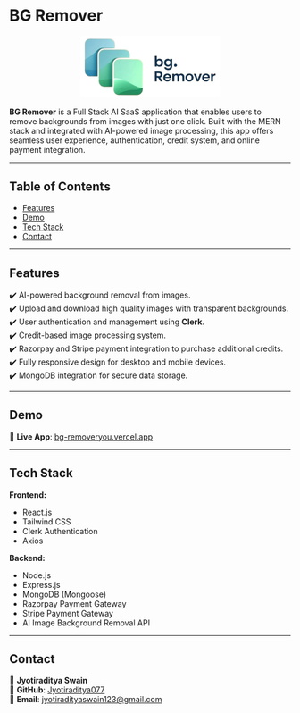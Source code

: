 # BG Remover

<p align="center">
  <img src="https://github.com/Jyotiraditya077/bg-remover/blob/main/client/src/assets/logo.jpg" target="_blank" alt="BG Remover Logo" width="250px">
</p>

**BG Remover** is a Full Stack AI SaaS application that enables users to remove backgrounds from images with just one click. Built with the MERN stack and integrated with AI-powered image processing, this app offers seamless user experience, authentication, credit system, and online payment integration.

---

## Table of Contents

- [Features](#features)
- [Demo](#demo)
- [Tech Stack](#tech-stack)
- [Contact](#contact)

---

## Features

✔️ AI-powered background removal from images.  
✔️ Upload and download high quality images with transparent backgrounds.  
✔️ User authentication and management using **Clerk**.  
✔️ Credit-based image processing system.  
✔️ Razorpay and Stripe payment integration to purchase additional credits.  
✔️ Fully responsive design for desktop and mobile devices.  
✔️ MongoDB integration for secure data storage.

---

## Demo

🔗 **Live App**: [bg-removeryou.vercel.app](https://bg-removeryou.vercel.app)

---

## Tech Stack

**Frontend:**  
- React.js  
- Tailwind CSS  
- Clerk Authentication  
- Axios  

**Backend:**  
- Node.js  
- Express.js  
- MongoDB (Mongoose)  
- Razorpay Payment Gateway
- Stripe Payment Gateway  
- AI Image Background Removal API  

---

## Contact

👤 **Jyotiraditya Swain**  
📍 **GitHub**: [Jyotiraditya077](https://github.com/Jyotiraditya077)  
📧 **Email**: jyotiradityaswain123@gmail.com  

